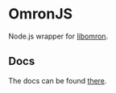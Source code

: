 # OmronJS

Node.js wrapper for [libomron](https://github.com/openyou/libomron).

## Docs

The docs can be found [there](https://jonathanblade.github.io/omronjs).
